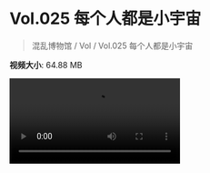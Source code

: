 # Vol.025 每个人都是小宇宙

> 混乱博物馆 / Vol / Vol.025 每个人都是小宇宙

**视频大小**: 64.88 MB

<div class="video"><video src="https://file.hsyhx.top/archive/混乱博物馆/Vol/025.mp4" controls preload>🤔 您的浏览器不支持 video 标签</video></div>